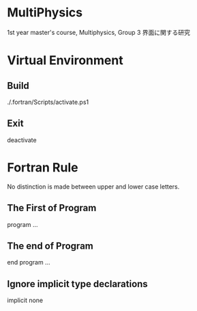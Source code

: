 # MultiPhysics
1st year master's course, Multiphysics, Group 3
 界面に関する研究


# Virtual Environment
## Build
 ./.fortran/Scripts/activate.ps1

## Exit
deactivate


# Fortran Rule
No distinction is made between upper and lower case letters. 

## The First of Program
program ...

## The end of Program
end program ...

## Ignore implicit type declarations
implicit none
